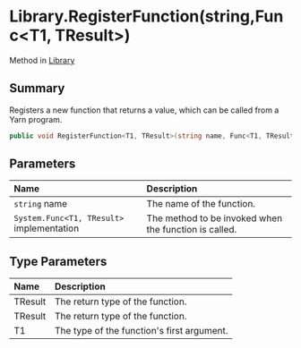 # Library.RegisterFunction(string,Func<T1, TResult>)

Method in [Library](/api/csharp/yarn.library.md)

## Summary


Registers a new function that returns a value, which can be
called from a Yarn program.


```csharp
public void RegisterFunction<T1, TResult>(string name, Func<T1, TResult> implementation)
```

## Parameters

|Name|Description|
|:---|:---|
|`string` name|The name of the function.|
|`System.Func<T1, TResult>` implementation|The method to be invoked when the function is called.|

## Type Parameters

|Name|Description|
|:---|:---|
|TResult|The return type of the function.|
|TResult|The return type of the function.|
|T1|The type of the function's first argument.|

